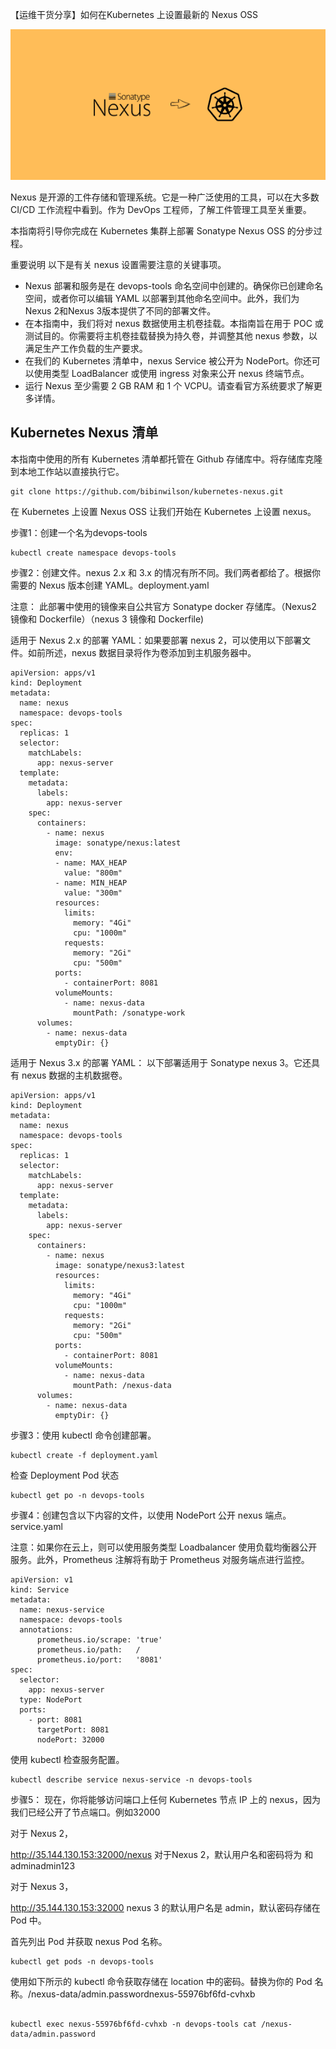 【运维干货分享】如何在Kubernetes 上设置最新的 Nexus OSS

![](image-153.png)

Nexus 是开源的工件存储和管理系统。它是一种广泛使用的工具，可以在大多数 CI/CD 工作流程中看到。作为 DevOps 工程师，了解工件管理工具至关重要。

本指南将引导你完成在 Kubernetes 集群上部署 Sonatype Nexus OSS 的分步过程。

重要说明
以下是有关 nexus 设置需要注意的关键事项。

- Nexus 部署和服务是在 devops-tools 命名空间中创建的。确保你已创建命名空间，或者你可以编辑 YAML 以部署到其他命名空间中。此外，我们为Nexus 2和Nexus 3版本提供了不同的部署文件。
- 在本指南中，我们将对 nexus 数据使用主机卷挂载。本指南旨在用于 POC 或测试目的。你需要将主机卷挂载替换为持久卷，并调整其他 nexus 参数，以满足生产工作负载的生产要求。
- 在我们的 Kubernetes 清单中，nexus Service 被公开为 NodePort。你还可以使用类型 LoadBalancer 或使用 ingress 对象来公开 nexus 终端节点。
- 运行 Nexus 至少需要 2 GB RAM 和 1 个 VCPU。请查看官方系统要求了解更多详情。


## Kubernetes Nexus 清单
本指南中使用的所有 Kubernetes 清单都托管在 Github 存储库中。将存储库克隆到本地工作站以直接执行它。
```
git clone https://github.com/bibinwilson/kubernetes-nexus.git
```
在 Kubernetes 上设置 Nexus OSS
让我们开始在 Kubernetes 上设置 nexus。

步骤1：创建一个名为devops-tools
```
kubectl create namespace devops-tools
```
步骤2：创建文件。nexus 2.x 和 3.x 的情况有所不同。我们两者都给了。根据你需要的 Nexus 版本创建 YAML。deployment.yaml

注意： 此部署中使用的镜像来自公共官方 Sonatype docker 存储库。（Nexus2 镜像和 Dockerfile）（nexus 3 镜像和 Dockerfile)

适用于 Nexus 2.x 的部署 YAML：如果要部署 nexus 2，可以使用以下部署文件。如前所述，nexus 数据目录将作为卷添加到主机服务器中。
```
apiVersion: apps/v1
kind: Deployment
metadata:
  name: nexus
  namespace: devops-tools
spec:
  replicas: 1
  selector:
    matchLabels:
      app: nexus-server
  template:
    metadata:
      labels:
        app: nexus-server
    spec:
      containers:
        - name: nexus
          image: sonatype/nexus:latest
          env:
          - name: MAX_HEAP
            value: "800m"
          - name: MIN_HEAP
            value: "300m"
          resources:
            limits:
              memory: "4Gi"
              cpu: "1000m"
            requests:
              memory: "2Gi"
              cpu: "500m"
          ports:
            - containerPort: 8081
          volumeMounts:
            - name: nexus-data
              mountPath: /sonatype-work
      volumes:
        - name: nexus-data
          emptyDir: {}
```
适用于 Nexus 3.x 的部署 YAML： 以下部署适用于 Sonatype nexus 3。它还具有 nexus 数据的主机数据卷。
```
apiVersion: apps/v1
kind: Deployment
metadata:
  name: nexus
  namespace: devops-tools
spec:
  replicas: 1
  selector:
    matchLabels:
      app: nexus-server
  template:
    metadata:
      labels:
        app: nexus-server
    spec:
      containers:
        - name: nexus
          image: sonatype/nexus3:latest
          resources:
            limits:
              memory: "4Gi"
              cpu: "1000m"
            requests:
              memory: "2Gi"
              cpu: "500m"
          ports:
            - containerPort: 8081
          volumeMounts:
            - name: nexus-data
              mountPath: /nexus-data
      volumes:
        - name: nexus-data
          emptyDir: {}
```
步骤3：使用 kubectl 命令创建部署。
```
kubectl create -f deployment.yaml
```
检查 Deployment Pod 状态
```
kubectl get po -n devops-tools
```
步骤4：创建包含以下内容的文件，以使用 NodePort 公开 nexus 端点。service.yaml

注意：如果你在云上，则可以使用服务类型 Loadbalancer 使用负载均衡器公开服务。此外，Prometheus 注解将有助于 Prometheus 对服务端点进行监控。
```
apiVersion: v1
kind: Service
metadata:
  name: nexus-service
  namespace: devops-tools
  annotations:
      prometheus.io/scrape: 'true'
      prometheus.io/path:   /
      prometheus.io/port:   '8081'
spec:
  selector: 
    app: nexus-server
  type: NodePort  
  ports:
    - port: 8081
      targetPort: 8081
      nodePort: 32000
```
使用 kubectl 检查服务配置。
```
kubectl describe service nexus-service -n devops-tools
```
步骤5： 现在，你将能够访问端口上任何 Kubernetes 节点 IP 上的 nexus，因为我们已经公开了节点端口。例如32000

对于 Nexus 2，

http://35.144.130.153:32000/nexus
对于Nexus 2，默认用户名和密码将为 和adminadmin123

对于 Nexus 3，

http://35.144.130.153:32000
nexus 3 的默认用户名是 admin，默认密码存储在 Pod 中。

首先列出 Pod 并获取 nexus Pod 名称。
```
kubectl get pods -n devops-tools
```
使用如下所示的 kubectl 命令获取存储在 location 中的密码。替换为你的 Pod 名称。/nexus-data/admin.passwordnexus-55976bf6fd-cvhxb
```

kubectl exec nexus-55976bf6fd-cvhxb -n devops-tools cat /nexus-data/admin.password
```